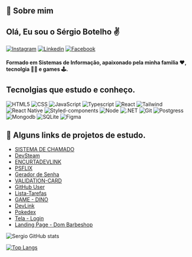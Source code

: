 ## 🚀 Sobre mim
## Olá, Eu sou o Sérgio Botelho ✌

[![Instagram](https://img.shields.io/badge/Instagram-E4405F?style=for-the-badge&logo=instagram&logoColor=white)](https://www.instagram.com/sergiorbotelho/)
[![Linkedin](https://img.shields.io/badge/LinkedIn-0077B5?style=for-the-badge&logo=linkedin&logoColor=white)](https://www.linkedin.com/in/sergio-botelhofilho/)
[![Facebook](https://img.shields.io/badge/Facebook-1877F2?style=for-the-badge&logo=facebook&logoColor=white)](https://www.facebook.com/sergio.roberto.77) 

#### Formado em Sistemas de Informação, apaixonado pela minha familia ❤, tecnolgia 👨‍💻 e games 🕹.

## Tecnolgias que estudo e conheço. 

![HTML5](https://img.shields.io/badge/HTML5-E34F26?style=for-the-badge&logo=html5&logoColor=white)
![CSS](https://img.shields.io/badge/CSS3-1572B6?style=for-the-badge&logo=css3&logoColor=white)
![JavaScript](https://img.shields.io/badge/JavaScript-F7DF1E?style=for-the-badge&logo=javascript&logoColor=black)
![Typescript](https://img.shields.io/badge/TypeScript-007ACC?style=for-the-badge&logo=typescript&logoColor=white)
![React](https://img.shields.io/badge/React-20232A?style=for-the-badge&logo=react&logoColor=61DAFB)
![Tailwind](https://img.shields.io/badge/Tailwind_CSS-38B2AC?style=for-the-badge&logo=tailwind-css&logoColor=white)
![React Native](https://img.shields.io/badge/React_Native-20232A?style=for-the-badge&logo=react&logoColor=61DAFB)
![Styled-components](https://img.shields.io/badge/styled--components-DB7093?style=for-the-badge&logo=styled-components&logoColor=white)
![Node](https://img.shields.io/badge/Node.js-43853D?style=for-the-badge&logo=node.js&logoColor=white)
![.NET](https://img.shields.io/badge/.NET-5C2D91?style=for-the-badge&logo=.net&logoColor=white)
![Git](https://img.shields.io/badge/GIT-E44C30?style=for-the-badge&logo=git&logoColor=white)
![Postgress](https://img.shields.io/badge/PostgreSQL-316192?style=for-the-badge&logo=postgresql&logoColor=white)
![Mongodb](https://img.shields.io/badge/MongoDB-4EA94B?style=for-the-badge&logo=mongodb&logoColor=white)
![SQLite](https://img.shields.io/badge/SQLite-07405E?style=for-the-badge&logo=sqlite&logoColor=white)
![Figma](https://img.shields.io/badge/Figma-F24E1E?style=for-the-badge&logo=figma&logoColor=white)


## 🔗 Alguns links de projetos de estudo.



- [SISTEMA DE CHAMADO](https://sistema-chamado.vercel.app/)<BR/>
- [DevSteam](https://devsteam-azure.vercel.app/)<BR/>
- [ENCURTADEVLINK](https://encurtalinkdev.vercel.app/)<BR/>
- [PSFLIX](https://sergiorbotelho.github.io/psflix/) <BR/>
- [Gerador de Senha](https://sergiorbotelho.github.io/Gerador-de-senha/) <BR/>
- [VALIDATION-CARD](https://validation-card.vercel.app/) <BR/>
- [GitHub User](https://github-user-iota.vercel.app/) <BR/>
- [Lista-Tarefas](https://listatarefas-sergiobotelho.vercel.app/) <BR/>
- [GAME - DINO](https://sergiorbotelho.github.io/game_dino_dio/)<BR/>
- [DevLink](https://botelho-devlinks.netlify.app/) <BR/>
- [Pokedex](https://sergiorbotelho.github.io/Pokedex-Dio/) <BR/>
- [Tela - Login](https://sergiorbotelho.github.io/tela-login/) <BR/>
- [Landing Page - Dom Barbeshop](https://dom-barbershop.vercel.app/) <BR/>



![Sergio GitHub stats](https://github-readme-stats.vercel.app/api?username=sergiorbotelho&show_icons=true&theme=dracula&locale=pt-br)

[![Top Langs](https://github-readme-stats.vercel.app/api/top-langs/?username=sergiorbotelho&layout=compact&locale=pt-br)](https://github.com/anuraghazra/github-readme-stats)



